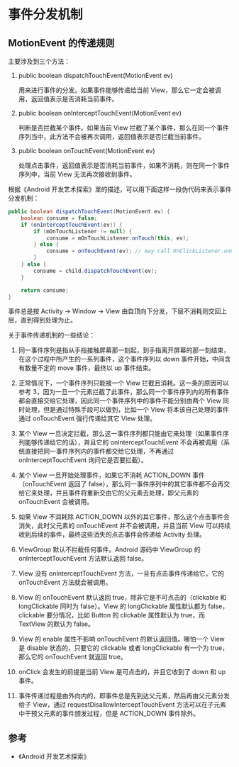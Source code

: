 # 事件分发机制

## MotionEvent 的传递规则

主要涉及到三个方法：

1. public boolean dispatchTouchEvent(MotionEvent ev)

    用来进行事件的分发。如果事件能够传递给当前 View，那么它一定会被调用，返回值表示是否消耗当前事件。

2. public boolean onInterceptTouchEvent(MotionEvent ev)

    判断是否拦截某个事件。如果当前 View 拦截了某个事件，那么在同一个事件序列当中，此方法不会被再次调用，返回值表示是否拦截当前事件。

3. public boolean onTouchEvent(MotionEvent ev)

    处理点击事件，返回值表示是否消耗当前事件，如果不消耗，则在同一个事件序列中，当前 View 无法再次接收到事件。

根据《Android 开发艺术探索》里的描述，可以用下面这样一段伪代码来表示事件分发机制：

```java
public boolean dispatchTouchEvent(MotionEvent ev) {
    boolean consume = false;
    if (onInterceptTouchEvent(ev)) {
        if (mOnTouchListener != null) {
            consume = mOnTouchListener.onTouch(this, ev);
        } else {
            consume = onTouchEvent(ev); // may call OnClickListener.onClick
        }
    } else {
        consume = child.dispatchTouchEvent(ev);
    }

    return consume;
}
```

事件总是按 Activity -> Window -> View 由自顶向下分发，下层不消耗则交回上层，直到得到处理为止。

关于事件传递机制的一些结论：

1. 同一事件序列是指从手指接触屏幕那一刻起，到手指离开屏幕的那一刻结束，在这个过程中所产生的一系列事件，这个事件序列以 down 事件开始，中间含有数量不定的 move 事件，最终以 up 事件结束。

2. 正常情况下，一个事件序列只能被一个 View 拦截且消耗。这一条的原因可以参考 3，因为一旦一个元素拦截了此事件，那么同一个事件序列内的所有事件都会直接交给它处理，因此同一个事件序列中的事件不能分别由两个 View 同时处理，但是通过特殊手段可以做到，比如一个 View 将本该自己处理的事件通过 onTouchEvent 强行传递给其它 View 处理。

3. 某个 View 一旦决定拦截，那么这一事件序列都只能由它来处理（如果事件序列能够传递给它的话），并且它的 onInterceptTouchEvent 不会再被调用（系统直接把同一事件序列内的事件都交给它处理，不再通过 onInterceptTouchEvent 询问它是否要拦截）。

4. 某个 View 一旦开始处理事件，如果它不消耗 ACTION_DOWN 事件（onTouchEvent 返回了 false），那么同一事件序列中的其它事件都不会再交给它来处理，并且事件将重新交由它的父元素去处理，即父元素的 onTouchEvent 会被调用。

5. 如果 View 不消耗除 ACTION_DOWN 以外的其它事件，那么这个点击事件会消失，此时父元素的 onTouchEvent 并不会被调用，并且当前 View 可以持续收到后续的事件，最终这些消失的点击事件会传递给 Activity 处理。

6. ViewGroup 默认不拦截任何事件。Android 源码中 ViewGroup 的 onInterceptTouchEvent 方法默认返回 false。

7. View 没有 onInterceptTouchEvent 方法，一旦有点击事件传递给它，它的 onTouchEvent 方法就会被调用。

8. View 的 onTouchEvent 默认返回 true，除非它是不可点击的（clickable 和 longClickable 同时为 false）。View 的 longClickable 属性默认都为 false，clickable 要分情况，比如 Button 的 clickable 属性默认为 true，而 TextView 的默认为 false。

9. View 的 enable 属性不影响 onTouchEvent 的默认返回值。哪怕一个 View 是 disable 状态的，只要它的 clickable 或者 longClickable 有一个为 true，那么它的 onTouchEvent 就返回 true。

10. onClick 会发生的前提是当前 View 是可点击的，并且它收到了 down 和 up 事件。

11. 事件传递过程是由外向内的，即事件总是先到达父元素，然后再由父元素分发给子 View，通过 requestDisallowInterceptTouchEvent 方法可以在子元素中干预父元素的事件颁发过程，但是 ACTION_DOWN 事件除外。

## 参考

* 《Android 开发艺术探索》
